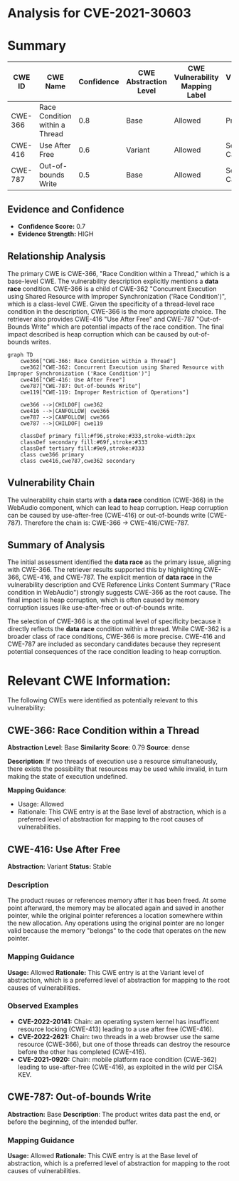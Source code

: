 # Analysis for CVE-2021-30603

# Summary
| CWE ID | CWE Name | Confidence | CWE Abstraction Level | CWE Vulnerability Mapping Label | CWE-Vulnerability Mapping Notes |
|---|---|---|---|---|---|
| CWE-366 | Race Condition within a Thread | 0.8 | Base | Allowed | Primary CWE |
| CWE-416 | Use After Free | 0.6 | Variant | Allowed | Secondary Candidate |
| CWE-787 | Out-of-bounds Write | 0.5 | Base | Allowed | Secondary Candidate |

## Evidence and Confidence

*   **Confidence Score:** 0.7
*   **Evidence Strength:** HIGH

## Relationship Analysis
The primary CWE is CWE-366, "Race Condition within a Thread," which is a base-level CWE. The vulnerability description explicitly mentions a **data race** condition. CWE-366 is a child of CWE-362 "Concurrent Execution using Shared Resource with Improper Synchronization ('Race Condition')", which is a class-level CWE. Given the specificity of a thread-level race condition in the description, CWE-366 is the more appropriate choice. The retriever also provides CWE-416 "Use After Free" and CWE-787 "Out-of-Bounds Write" which are potential impacts of the race condition. The final impact described is heap corruption which can be caused by out-of-bounds writes.

```mermaid
graph TD
    cwe366["CWE-366: Race Condition within a Thread"]
    cwe362["CWE-362: Concurrent Execution using Shared Resource with Improper Synchronization ('Race Condition')"]
    cwe416["CWE-416: Use After Free"]
    cwe787["CWE-787: Out-of-bounds Write"]
    cwe119["CWE-119: Improper Restriction of Operations"]
    
    cwe366 -->|CHILDOF| cwe362
    cwe416 -->|CANFOLLOW| cwe366
    cwe787 -->|CANFOLLOW| cwe366
    cwe787 -->|CHILDOF| cwe119
    
    classDef primary fill:#f96,stroke:#333,stroke-width:2px
    classDef secondary fill:#69f,stroke:#333
    classDef tertiary fill:#9e9,stroke:#333
    class cwe366 primary
    class cwe416,cwe787,cwe362 secondary
```

## Vulnerability Chain
The vulnerability chain starts with a **data race** condition (CWE-366) in the WebAudio component, which can lead to heap corruption. Heap corruption can be caused by use-after-free (CWE-416) or out-of-bounds write (CWE-787). Therefore the chain is: CWE-366 -> CWE-416/CWE-787.

## Summary of Analysis
The initial assessment identified the **data race** as the primary issue, aligning with CWE-366. The retriever results supported this by highlighting CWE-366, CWE-416, and CWE-787. The explicit mention of **data race** in the vulnerability description and CVE Reference Links Content Summary ("Race condition in WebAudio") strongly suggests CWE-366 as the root cause. The final impact is heap corruption, which is often caused by memory corruption issues like use-after-free or out-of-bounds write.

The selection of CWE-366 is at the optimal level of specificity because it directly reflects the **data race** condition within a thread. While CWE-362 is a broader class of race conditions, CWE-366 is more precise. CWE-416 and CWE-787 are included as secondary candidates because they represent potential consequences of the race condition leading to heap corruption.

# Relevant CWE Information:

The following CWEs were identified as potentially relevant to this vulnerability:

## CWE-366: Race Condition within a Thread
**Abstraction Level**: Base
**Similarity Score**: 0.79
**Source**: dense

**Description**:
If two threads of execution use a resource simultaneously, there exists the possibility that resources may be used while invalid, in turn making the state of execution undefined.

**Mapping Guidance**:
- Usage: Allowed
- Rationale: This CWE entry is at the Base level of abstraction, which is a preferred level of abstraction for mapping to the root causes of vulnerabilities.

## CWE-416: Use After Free
**Abstraction:** Variant
**Status:** Stable

### Description
The product reuses or references memory after it has been freed. At some point afterward, the memory may be allocated again and saved in another pointer, while the original pointer references a location somewhere within the new allocation. Any operations using the original pointer are no longer valid because the memory "belongs" to the code that operates on the new pointer.

### Mapping Guidance
**Usage:** Allowed
**Rationale:** This CWE entry is at the Variant level of abstraction, which is a preferred level of abstraction for mapping to the root causes of vulnerabilities.

### Observed Examples
- **CVE-2022-20141:** Chain: an operating system kernel has insufficent resource locking (CWE-413) leading to a use after free (CWE-416).
- **CVE-2022-2621:** Chain: two threads in a web browser use the same resource (CWE-366), but one of those threads can destroy the resource before the other has completed (CWE-416).
- **CVE-2021-0920:** Chain: mobile platform race condition (CWE-362) leading to use-after-free (CWE-416), as exploited in the wild per CISA KEV.

## CWE-787: Out-of-bounds Write
**Abstraction:** Base
**Description**:
The product writes data past the end, or before the beginning, of the intended buffer.

### Mapping Guidance
**Usage:** Allowed
**Rationale:** This CWE entry is at the Base level of abstraction, which is a preferred level of abstraction for mapping to the root causes of vulnerabilities.